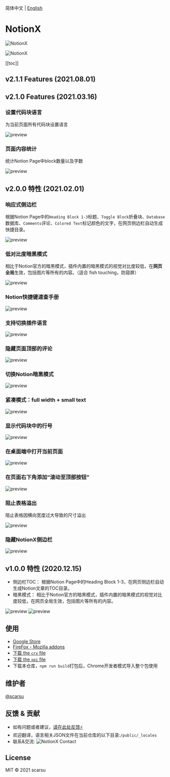 简体中文 | [English](./README.md)

# NotionX

![NotionX](https://scarsu.oss-cn-shanghai.aliyuncs.com/picgo20210121142800.png)

![NotionX](https://scarsu.oss-cn-shanghai.aliyuncs.com/picgo20210317110434.png)

[[toc]]

## v2.1.1 Features (2021.08.01)

## v2.1.0 Features (2021.03.16)

### 设置代码块语言

为当前页面所有代码块设置语言

![preview](https://scarsu.oss-cn-shanghai.aliyuncs.com/picgo20210316163725.gif)

### 页面内容统计

统计Notion Page中block数量以及字数

![preview](https://scarsu.oss-cn-shanghai.aliyuncs.com/picgo20210316164115.png)

## v2.0.0 特性 (2021.02.01)

### 响应式侧边栏

根据Notion Page中的`Heading Block 1-3`标题、`Toggle Block`折叠块、`Database`数据库、`Comments`评论、`Colored Text`标记颜色的文字，在网页侧边栏自动生成快捷目录。

![preview](https://scarsu.oss-cn-shanghai.aliyuncs.com/picgo20210121123340.gif)

### 低对比度暗黑模式

相比于Notion官方的暗黑模式，插件内置的暗黑模式的视觉对比度较低，在**网页全局**生效，包括图片等所有的内容。（适合 fish touching，防窥屏）

![preview](https://scarsu.oss-cn-shanghai.aliyuncs.com/picgo20201126192422.gif)

### Notion快捷键速查手册

![preview](https://scarsu.oss-cn-shanghai.aliyuncs.com/picgo20210121123656.gif)

### 支持切换插件语言

![preview](https://scarsu.oss-cn-shanghai.aliyuncs.com/picgo20210121123835.gif)

### 隐藏页面顶部的评论

![preview](https://scarsu.oss-cn-shanghai.aliyuncs.com/picgo20210121123938.gif)

### 切换Notion暗黑模式

![preview](https://scarsu.oss-cn-shanghai.aliyuncs.com/picgo20210121124031.gif)

### 紧凑模式：full width + small text

![preview](https://scarsu.oss-cn-shanghai.aliyuncs.com/picgo20210121124158.gif)

### 显示代码块中的行号

![preview](https://scarsu.oss-cn-shanghai.aliyuncs.com/picgo20210121124238.gif)

### 在桌面端中打开当前页面

![preview](https://scarsu.oss-cn-shanghai.aliyuncs.com/picgo20210121124736.gif)

### 在页面右下角添加“滚动至顶部按钮”

![preview](https://scarsu.oss-cn-shanghai.aliyuncs.com/picgo20210121124828.gif)

### 阻止表格溢出

阻止表格因横向宽度过大导致的尺寸溢出

![preview](https://scarsu.oss-cn-shanghai.aliyuncs.com/picgo20210121124917.gif)

### 隐藏NotionX侧边栏

![preview](https://scarsu.oss-cn-shanghai.aliyuncs.com/picgo20210121125002.gif)

## v1.0.0 特性 (2020.12.15)

- 侧边栏TOC： 根据Notion Page中的Heading Block 1-3，在网页侧边栏自动生成Notion文章的TOC目录。
- 暗黑模式： 相比于Notion官方的暗黑模式，插件内置的暗黑模式的视觉对比度较低，在网页全局生效，包括图片等所有的内容。

![preview](https://scarsu.oss-cn-shanghai.aliyuncs.com/picgo20201126192422.gif)
![preview](https://scarsu.oss-cn-shanghai.aliyuncs.com/picgo20201126192421.gif)

## 使用

- [Google Store](https://chrome.google.com/webstore/detail/notionx/ojnlojnakahpmkbpigmjhcgibccnidpk)
- [FireFox - Mozilla addons](https://addons.mozilla.org/firefox/addon/notionx/)
- [下载 the `crx` file](https://scarsu.oss-cn-shanghai.aliyuncs.com/notionx/notionx_for_notion_v2.1.0.crx)
- [下载 the `xpi` file](https://scarsu.oss-cn-shanghai.aliyuncs.com/notionx/notionx_for_notion-2.1.0-fx.xpi)
- 下载本仓库，`npm run build`打包后，Chrome开发者模式导入整个包使用

## 维护者

[@scarsu](https://github.com/scarsu)

## 反馈 & 贡献

- 如有问题或者建议，[请在此处反馈⚡️](https://github.com/scarsu/NotionX/discussions/4)
- 欢迎翻译，语言相关JSON文件在当前仓库的以下目录:`/public/_locales`
- 联系&交流:
![NotionX Contact](https://scarsu.oss-cn-shanghai.aliyuncs.com/picgo20210316180026.png)

## License

MIT © 2021 scarsu
